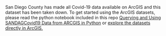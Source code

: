 San Diego County has made all Covid-19 data available on ArcGIS and this dataset has been taken down.  To get started using the ArcGIS datasets, please read the python notebook included in this repo [Querying and Using SANDAGCovid19 Data from ARCGIS in Python](https://github.com/JenDobson/covid19-san-diego/blob/master/Query%20San%20Diego%20Covid19%20ArcGIS%20Datasets.ipynb) or [explore the datasets directly in ArcGIS.](https://sdgis-sandag.opendata.arcgis.com/search?groupIds=2ee90ba1cdf84381935c591c2a125a45)
